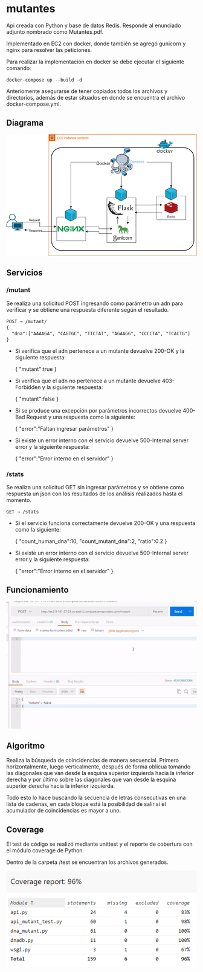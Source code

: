 # mutantes
Api creada con Python y base de datos Redis. Responde al enunciado adjunto nombrado como Mutantes.pdf. 

Implementado en EC2 con docker, donde también se agregó gunicorn y nginx para resolver las peticiones.

Para realizar la implementación en docker se debe ejecutar el siguiente comando:
```
docker-compose up --build -d
```
Anteriomente asegurarse de tener copiados todos los archivos y directorios, además de estar situados en donde se encuentra el archivo docker-compose.yml.

## Diagrama
![diagrama](https://github.com/jssknn/mutantes/blob/main/diagrama.png)

## Servicios
### /mutant
Se realiza una solicitud POST ingresando como parámetro un adn para verificar y se obtiene una respuesta diferente según el resultado.
```
POST → /mutant/
{
  "dna":["AAAAGA", "CAGTGC", "TTCTAT", "AGAAGG", "CCCCTA", "TCACTG"]
}
```
- Si verifica que el adn pertenece a un mutante devuelve 200-OK y la siguiente respuesta:

  {
    "mutant":true
  }
- Si verifica que el adn no pertenece a un mutante devuelve 403-Forbidden y la siguiente respuesta:

  {
    "mutant":false
  }
- Si se produce una excepción por parámetros incorrectos devuelve 400-Bad Request y una respuesta como la siguiente:

  {
    "error":"Faltan ingresar parámetros"
  }

- Si existe un error interno con el servicio devuelve 500-Internal server error y la siguiente respuesta:

  {
    "error":"Error interno en el servidor"
  }
### /stats
Se realiza una solicitud GET sin ingresar parámetros y se obtiene como respuesta un json con los resultados de los análisis realizados hasta el momento.
```
GET → /stats 
```
- Si el servicio funciona correctamente devuelve 200-OK y una respuesta como la siguiente:

  {
  "count_human_dna":10, "count_mutant_dna":2, "ratio":0.2
  }

- Si existe un error interno con el servicio devuelve 500-Internal server error y la siguiente respuesta:

  {
  "error":"Error interno en el servidor"
  }

## Funcionamiento
![postman](https://github.com/jssknn/mutantes/blob/main/postman.gif)

## Algoritmo
Realiza la búsqueda de coincidencias de manera secuencial. Primero horizontalmente, luego verticalmente, después de forma oblicua tomando las diagonales que van desde la esquina superior izquierda hacia la inferior derecha y por último sobre las diagonales que van desde la esquina superior derecha hacia la inferior izquierda.

Todo esto lo hace buscando la secuencia de letras consecutivas en una lista de cadenas, en cada bloque está la posibilidad de salir si el acumulador de coincidencias es mayor a uno.
 

## Coverage
El test de código se realizó mediante unittest y el reporte de cobertura con el módulo coverage de Python. 

Dentro de la carpeta /test se encuentran los archivos generados.

![diagrama](https://github.com/jssknn/mutantes/blob/main/coverage.PNG)
